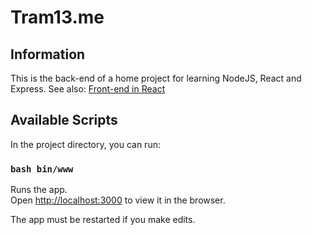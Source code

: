 # Tram13.me

## Information

This is the back-end of a home project for learning NodeJS, React and Express. See also:
[Front-end in React](https://github.com/Tram13/webserver-frontend "github repo")


## Available Scripts

In the project directory, you can run:

### `bash bin/www`

Runs the app.<br />
Open [http://localhost:3000](http://localhost:9000) to view it in the browser.

The app must be restarted if you make edits.